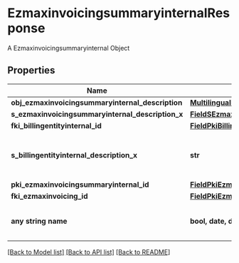 # EzmaxinvoicingsummaryinternalResponse

A Ezmaxinvoicingsummaryinternal Object

## Properties
Name | Type | Description | Notes
------------ | ------------- | ------------- | -------------
**obj_ezmaxinvoicingsummaryinternal_description** | [**MultilingualEzmaxinvoicingsummaryinternalDescription**](MultilingualEzmaxinvoicingsummaryinternalDescription.md) |  | 
**s_ezmaxinvoicingsummaryinternal_description_x** | [**FieldSEzmaxinvoicingsummaryinternalDescriptionX**](FieldSEzmaxinvoicingsummaryinternalDescriptionX.md) |  | 
**fki_billingentityinternal_id** | [**FieldPkiBillingentityinternalID**](FieldPkiBillingentityinternalID.md) |  | 
**s_billingentityinternal_description_x** | **str** | The description of the Billingentityinternal in the language of the requester | 
**pki_ezmaxinvoicingsummaryinternal_id** | [**FieldPkiEzmaxinvoicingsummaryinternalID**](FieldPkiEzmaxinvoicingsummaryinternalID.md) |  | [optional] 
**fki_ezmaxinvoicing_id** | [**FieldPkiEzmaxinvoicingID**](FieldPkiEzmaxinvoicingID.md) |  | [optional] 
**any string name** | **bool, date, datetime, dict, float, int, list, str, none_type** | any string name can be used but the value must be the correct type | [optional]

[[Back to Model list]](../README.md#documentation-for-models) [[Back to API list]](../README.md#documentation-for-api-endpoints) [[Back to README]](../README.md)


